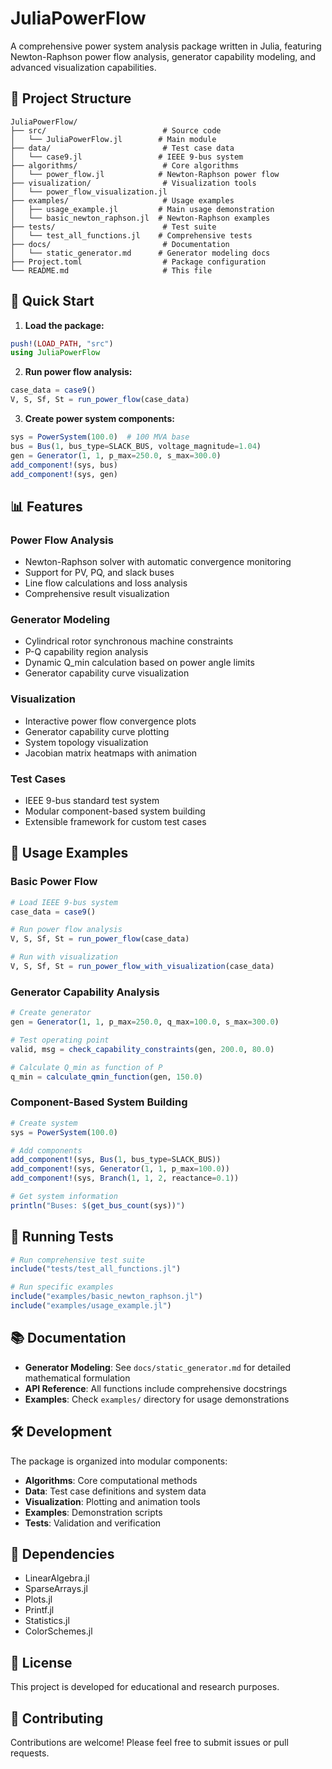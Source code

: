 # JuliaPowerFlow

A comprehensive power system analysis package written in Julia, featuring Newton-Raphson power flow analysis, generator capability modeling, and advanced visualization capabilities.

## 📁 Project Structure

```
JuliaPowerFlow/
├── src/                          # Source code
│   └── JuliaPowerFlow.jl        # Main module
├── data/                         # Test case data
│   └── case9.jl                 # IEEE 9-bus system
├── algorithms/                   # Core algorithms
│   └── power_flow.jl            # Newton-Raphson power flow
├── visualization/                # Visualization tools
│   └── power_flow_visualization.jl
├── examples/                     # Usage examples
│   ├── usage_example.jl         # Main usage demonstration
│   └── basic_newton_raphson.jl  # Newton-Raphson examples
├── tests/                        # Test suite
│   └── test_all_functions.jl    # Comprehensive tests
├── docs/                         # Documentation
│   └── static_generator.md      # Generator modeling docs
├── Project.toml                  # Package configuration
└── README.md                     # This file
```

## 🚀 Quick Start

1. **Load the package:**
```julia
push!(LOAD_PATH, "src")
using JuliaPowerFlow
```

2. **Run power flow analysis:**
```julia
case_data = case9()
V, S, Sf, St = run_power_flow(case_data)
```

3. **Create power system components:**
```julia
sys = PowerSystem(100.0)  # 100 MVA base
bus = Bus(1, bus_type=SLACK_BUS, voltage_magnitude=1.04)
gen = Generator(1, 1, p_max=250.0, s_max=300.0)
add_component!(sys, bus)
add_component!(sys, gen)
```

## 📊 Features

### Power Flow Analysis
- Newton-Raphson solver with automatic convergence monitoring
- Support for PV, PQ, and slack buses
- Line flow calculations and loss analysis
- Comprehensive result visualization

### Generator Modeling
- Cylindrical rotor synchronous machine constraints
- P-Q capability region analysis
- Dynamic Q_min calculation based on power angle limits
- Generator capability curve visualization

### Visualization
- Interactive power flow convergence plots
- Generator capability curve plotting
- System topology visualization
- Jacobian matrix heatmaps with animation

### Test Cases
- IEEE 9-bus standard test system
- Modular component-based system building
- Extensible framework for custom test cases

## 📖 Usage Examples

### Basic Power Flow
```julia
# Load IEEE 9-bus system
case_data = case9()

# Run power flow analysis
V, S, Sf, St = run_power_flow(case_data)

# Run with visualization
V, S, Sf, St = run_power_flow_with_visualization(case_data)
```

### Generator Capability Analysis
```julia
# Create generator
gen = Generator(1, 1, p_max=250.0, q_max=100.0, s_max=300.0)

# Test operating point
valid, msg = check_capability_constraints(gen, 200.0, 80.0)

# Calculate Q_min as function of P
q_min = calculate_qmin_function(gen, 150.0)
```

### Component-Based System Building
```julia
# Create system
sys = PowerSystem(100.0)

# Add components
add_component!(sys, Bus(1, bus_type=SLACK_BUS))
add_component!(sys, Generator(1, 1, p_max=100.0))
add_component!(sys, Branch(1, 1, 2, reactance=0.1))

# Get system information
println("Buses: $(get_bus_count(sys))")
```

## 🧪 Running Tests

```julia
# Run comprehensive test suite
include("tests/test_all_functions.jl")

# Run specific examples
include("examples/basic_newton_raphson.jl")
include("examples/usage_example.jl")
```

## 📚 Documentation

- **Generator Modeling**: See `docs/static_generator.md` for detailed mathematical formulation
- **API Reference**: All functions include comprehensive docstrings
- **Examples**: Check `examples/` directory for usage demonstrations

## 🛠️ Development

The package is organized into modular components:
- **Algorithms**: Core computational methods
- **Data**: Test case definitions and system data
- **Visualization**: Plotting and animation tools
- **Examples**: Demonstration scripts
- **Tests**: Validation and verification

## 🔧 Dependencies

- LinearAlgebra.jl
- SparseArrays.jl
- Plots.jl
- Printf.jl
- Statistics.jl
- ColorSchemes.jl

## 📄 License

This project is developed for educational and research purposes.

## 🤝 Contributing

Contributions are welcome! Please feel free to submit issues or pull requests.

